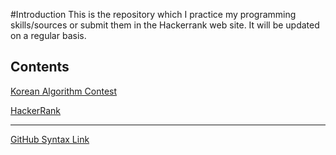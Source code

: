 #Introduction
This is the repository which I practice my programming skills/sources or submit them in the Hackerrank web site.
It will be updated on a regular basis.

Contents
---

[Korean Algorithm Contest](https://www.acmicpc.net/)

[HackerRank](https://www.hackerrank.com)


---

[GitHub Syntax Link](https://github.com/adam-p/markdown-here/wiki/Markdown-Cheatsheet)

